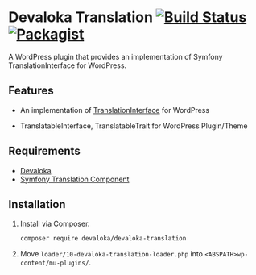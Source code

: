 # Devaloka Translation [![Build Status](https://travis-ci.org/devaloka/devaloka-translation.svg?branch=master)](https://travis-ci.org/devaloka/devaloka-translation) [![Packagist](https://img.shields.io/packagist/v/devaloka/devaloka-translation.svg)](https://packagist.org/packages/devaloka/devaloka-translation)

A WordPress plugin that provides an implementation of Symfony
TranslationInterface for WordPress.

## Features

*   An implementation of [TranslationInterface](https://github.com/symfony/translation)
    for WordPress

*   TranslatableInterface, TranslatableTrait for WordPress Plugin/Theme

## Requirements

*   [Devaloka](https://github.com/devaloka/devaloka)
*   [Symfony Translation Component](https://github.com/symfony/translation)

## Installation

1.  Install via Composer.

    ```sh
    composer require devaloka/devaloka-translation
    ```

2.  Move `loader/10-devaloka-translation-loader.php` into
    `<ABSPATH>wp-content/mu-plugins/`.
